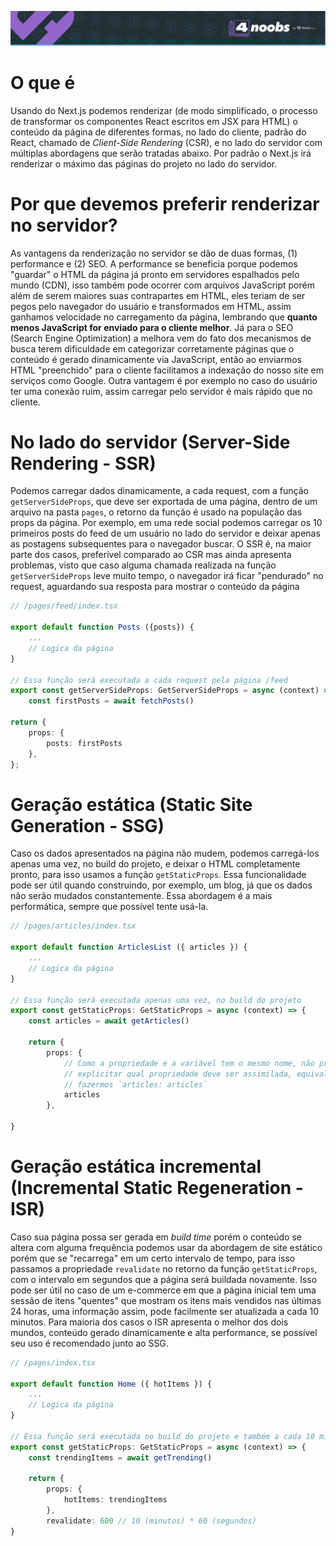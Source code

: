 <p align="center">
  <a href="https://github.com/he4rt/4noobs" target="_blank">
    <img src="../../assets/global/header-4noobs.svg">
  </a>
</p>

# O que é

Usando do Next.js podemos renderizar (de modo simplificado, o processo de transformar os componentes React escritos em JSX para HTML) o conteúdo da página de diferentes formas, no lado do cliente, padrão do React, chamado de _Client-Side Rendering_ (CSR), e no lado do servidor com múltiplas abordagens que serão tratadas abaixo. Por padrão o Next.js irá renderizar o máximo das páginas do projeto no lado do servidor.

# Por que devemos preferir renderizar no servidor?

As vantagens da renderização no servidor se dão de duas formas, (1) performance e (2) SEO. A performance se beneficia porque podemos "guardar" o HTML da página já pronto em servidores espalhados pelo mundo (CDN), isso também pode ocorrer com arquivos JavaScript porém além de serem maiores suas contrapartes em HTML, eles teriam de ser pegos pelo navegador do usuário e transformados em HTML, assim ganhamos velocidade no carregamento da página, lembrando que **quanto menos JavaScript for enviado para o cliente melhor**. Já para o SEO (Search Engine Optimization) a melhora vem do fato dos mecanismos de busca terem dificuldade em categorizar corretamente páginas que o conteúdo é gerado dinamicamente via JavaScript, então ao enviarmos HTML "preenchido" para o cliente facilitamos a indexação do nosso site em serviços como Google. Outra vantagem é por exemplo no caso do usuário ter uma conexão ruim, assim carregar pelo servidor é mais rápido que no cliente.

# No lado do servidor (Server-Side Rendering - SSR)

Podemos carregar dados dinamicamente, a cada request, com a função `getServerSideProps`, que deve ser exportada de uma página, dentro de um arquivo na pasta `pages`, o retorno da função é usado na população das props da página. Por exemplo, em uma rede social podemos carregar os 10 primeiros posts do feed de um usuário no lado do servidor e deixar apenas as postagens subsequentes para o navegador buscar. O SSR é, na maior parte dos casos, preferível comparado ao CSR mas ainda apresenta problemas, visto que caso alguma chamada realizada na função `getServerSideProps` leve muito tempo, o navegador irá ficar "pendurado" no request, aguardando sua resposta para mostrar o conteúdo da página

```ts
// /pages/feed/index.tsx

export default function Posts ({posts}) {
    ...
    // Logica da página
}

// Essa função será executada a cada request pela página /feed
export const getServerSideProps: GetServerSideProps = async (context) => {
    const firstPosts = await fetchPosts()

return {
    props: {
        posts: firstPosts
    },
};
```

# Geração estática (Static Site Generation - SSG)

Caso os dados apresentados na página não mudem, podemos carregá-los apenas uma vez, no build do projeto, e deixar o HTML completamente pronto, para isso usamos a função `getStaticProps`. Essa funcionalidade pode ser útil quando construindo, por exemplo, um blog, já que os dados não serão mudados constantemente. Essa abordagem é a mais performática, sempre que possível tente usá-la.

```ts
// /pages/articles/index.tsx

export default function ArticlesList ({ articles }) {
    ...
    // Logica da página
}

// Essa função será executada apenas uma vez, no build do projeto
export const getStaticProps: GetStaticProps = async (context) => {
    const articles = await getArticles()

    return {
        props: {
            // Como a propriedade e a variável tem o mesmo nome, não precisamos
            // explicitar qual propriedade deve ser assimilada, equivalente a
            // fazermos `articles: articles`
            articles
        },

}


```

# Geração estática incremental (Incremental Static Regeneration - ISR)

Caso sua página possa ser gerada em _build time_ porém o conteúdo se altera com alguma frequência podemos usar da abordagem de site estático porém que se "recarrega" em um certo intervalo de tempo, para isso passamos a propriedade `revalidate` no retorno da função `getStaticProps`, com o intervalo em segundos que a página será buildada novamente. Isso pode ser útil no caso de um e-commerce em que a página inicial tem uma sessão de itens "quentes" que mostram os itens mais vendidos nas últimas 24 horas, uma informação assim, pode facilmente ser atualizada a cada 10 minutos. Para maioria dos casos o ISR apresenta o melhor dos dois mundos, conteúdo gerado dinamicamente e alta performance, se possível seu uso é recomendado junto ao SSG.

```ts
// /pages/index.tsx

export default function Home ({ hotItems }) {
    ...
    // Logica da página
}

// Essa função será executada no build do projeto e também a cada 10 minutos
export const getStaticProps: GetStaticProps = async (context) => {
    const trendingItems = await getTrending()

    return {
        props: {
            hotItems: trendingItems
        },
        revalidate: 600 // 10 (minutos) * 60 (segundos)
}
```
